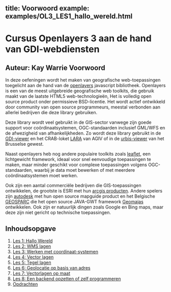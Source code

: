 title: Voorwoord
example: examples/OL3_LES1_hallo_wereld.html
---

Cursus Openlayers 3 aan de hand van GDI-webdiensten
====
Auteur: Kay Warrie
Voorwoord 
----

In deze oefeningen wordt het maken van geografische web-toepassingen toegelicht aan de hand van de [openlayers](http://openlayers.org/) javascript bibliotheek. 
Openlayers is een van de meest uitgebreide geografische web toolkits, die gebruik maakt van de laatste HTML5 web-technologieën, Het is volledig open source product onder permissieve BSD-licentie. Het wordt actief ontwikkeld door community van open source programmeurs, meestal verbonden aan allerlei bedrijven die deze library gebruiken. 

Deze library wordt veel gebruikt in de GIS-sector vanwege zijn goede support voor coördinaatsystemen, OGC-standaarden inclusief GML/WFS en de afwezigheid van afhankelijkheden. Zo wordt deze library gebruikt in de [GDI-viewer](http://geo-vlaanderen.agiv.be/gdiviewer/) en het CRAB-loket [LARA](https://crab.agiv.be/Lara/Home/Index2) van AGIV of in de [urbis-viewer](http://www.mybrugis.irisnet.be/MyBruGIS/brugis/) van het Brusselse gewest.

Naast openlayers heb nog andere populaire toolkits zoals [leaflet](http://leafletjs.com/), een lichtgewicht framework, ideaal voor snel eenvoudige toepassingen te maken, maar minder geschikt voor complexe toepassingen volgens OGC-standaarden, waarbij je data moet bewerken of met meerdere coördinaatsystemen moet werken.

Ook zijn een aantal commerciële bedrijven die GIS-toepassingen ontwikkelen, de grootste is ESRI met hun [arcgis producten](https://developers.arcgis.com/en/). Andere spelers zijn [autodesk](http://www.autodesk.com/products/infrastructure-map-server/overview) met hun open source mapguide product en het Belgische [GEOSPARC](http://www.geosparc.com/) die het open source JAVA-GWT framework [Geomajas](http://www.geomajas.org/) ontwikkelen.
Ook zijn er natuurlijk dingen zoals Google en Bing maps, maar deze zijn niet gericht op technische toepassingen. 

Inhoudsopgave 
-----
 1. [Les 1: Hallo Wereld](LES1)
 2. [Les 2: WMS lagen](LES2)
 3. [Les 3: Werken met coordinaat-systemen](LES3)
 4. [Les 4: Vector lagen](LES4) 
 5. [Les 5: Tegel lagen](LES5) 
 6. [Les 6: Geolocatie op basis van adres](LES6) 
 7. [Les 7: Vectorlagen op maat](LES7) 
 8. [Les 8: Een backend opzetten of zelf programmeren](LES8)
 9. [Opdrachten](OPDRACHT1)

